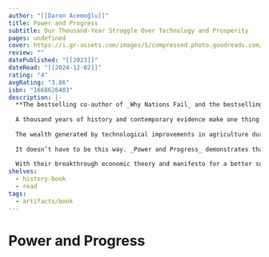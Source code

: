 ```yaml
---
author: "[[Daron Acemoğlu]]"
title: Power and Progress
subtitle: Our Thousand-Year Struggle Over Technology and Prosperity
pages: undefined
cover: https://i.gr-assets.com/images/S/compressed.photo.goodreads.com/books/1684146198l/62315566._SX318_.jpg
review: ""
datePublished: "[[2023]]"
dateRead: "[[2024-12-02]]"
rating: "4"
avgRating: "3.86"
isbn: "1668626403"
description: |-
  **The bestselling co-author of _Why Nations Fail_ and the bestselling co-author** **of _13 Bankers_ deliver a bold reinterpretation of economics and history that will fundamentally change how you see the world**  
     
  A thousand years of history and contemporary evidence make one thing clear. Progress depends on the choices we make about technology. New ways of organizing production and communication can either serve the narrow interests of an elite or become the foundation for widespread prosperity.  
     
  The wealth generated by technological improvements in agriculture during the European Middle Ages was captured by the nobility and used to build grand cathedrals while peasants remained on the edge of starvation. The first hundred years of industrialization in England delivered stagnant incomes for working people. And throughout the world today, digital technologies and artificial intelligence undermine jobs and democracy through excessive automation, massive data collection, and intrusive surveillance.  
     
  It doesn’t have to be this way. _Power and Progress_ demonstrates that the path of technology was once—and may again be—brought under control. The tremendous computing advances of the last half century can become empowering and democratizing tools, but not if all major decisions remain in the hands of a few hubristic tech leaders.  
     
  With their breakthrough economic theory and manifesto for a better society, Acemoglu and Johnson provide the vision needed to reshape how we innovate and who really gains from technological advances.
shelves:
  - history-book
  - read
tags:
  - artifacts/book
---
```

#  Power and Progress
